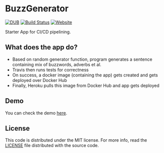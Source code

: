 # BuzzGenerator

[![DUB](https://img.shields.io/dub/l/vibe-d.svg)]()
[![Build Status](https://travis-ci.org/chintan-sh/BuzzGenerator.svg?branch=master)](https://travis-ci.org/chintan-sh/BuzzGenerator)
[![Website](https://img.shields.io/website/https/searchneu.com.svg)](http://buzzgen.herokuapp.com)

Starter App for CI/CD pipelining.

## What does the app do?

- Based on random generator function, program generates a sentence containing mix of buzzwords, adverbs et al.
- Travis then runs tests for correctness
- On success, a docker image (containing the app) gets created and gets deployed over Docker Hub
- Finally, Heroku pulls this image from Docker Hub and app gets deployed

## Demo

You can check the demo [here](http://buzzgen.herokuapp.com).

## License

This code is distributed under the MIT license. For more info, read the [LICENSE][license] file distributed with the source code.

[license]: /LICENSE
